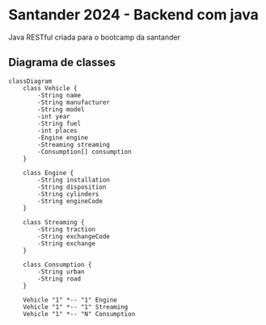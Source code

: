# Santander 2024 - Backend com java
Java RESTful criada para o bootcamp da santander

## Diagrama de classes

```mermaid 
classDiagram
    class Vehicle {
        -String name
        -String manufacturer
        -String model
        -int year
        -String fuel
        -int places
        -Engine engine
        -Streaming streaming
        -Consumption[] consumption
    }
    
    class Engine {
        -String installation
        -String disposition
        -String cylinders
        -String engineCode
    }
    
    class Streaming {
        -String traction
        -String exchangeCode
        -String exchange
    }
    
    class Consumption {
        -String urban
        -String road
    }
    
    Vehicle "1" *-- "1" Engine
    Vehicle "1" *-- "1" Streaming
    Vehicle "1" *-- "N" Consumption
```
